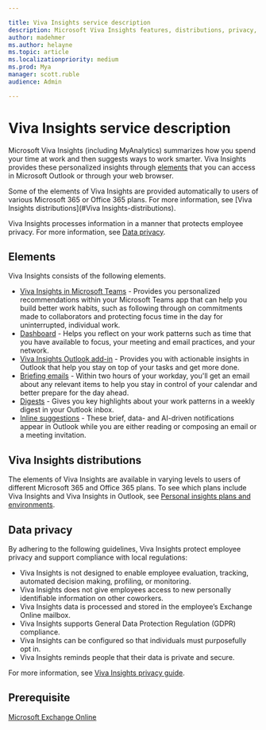 ```yaml
---

title: Viva Insights service description
description: Microsoft Viva Insights features, distributions, privacy, and prerequisites
author: madehmer
ms.author: helayne
ms.topic: article
ms.localizationpriority: medium 
ms.prod: Mya
manager: scott.ruble
audience: Admin

---
```


# Viva Insights service description

Microsoft Viva Insights (including MyAnalytics) summarizes how you spend your time at work and then suggests ways to work smarter. Viva Insights provides these personalized insights through [elements](#elements) that you can access in Microsoft Outlook or through your web browser.

Some of the elements of Viva Insights are provided automatically to users of various Microsoft 365 or Office 365 plans. For more information, see [Viva Insights distributions](#Viva Insights-distributions).  

Viva Insights processes information in a manner that protects employee privacy. For more information, see [Data privacy](#data-privacy).

## Elements

Viva Insights consists of the following elements.

* [Viva Insights in Microsoft Teams](../teams/viva-insights-home.md) - Provides you personalized recommendations within your Microsoft Teams app that can help you build better work habits, such as following through on commitments made to collaborators and protecting focus time in the day for uninterrupted, individual work.
* [Dashboard](../use/dashboard-2.md) - Helps you reflect on your work patterns such as time that you have available to focus, your meeting and email practices, and your network.
* [Viva Insights Outlook add-in](../use/add-in.md) - Provides you with actionable insights in Outlook that help you stay on top of your tasks and get more done.
* [Briefing emails](../Briefing/be-overview.md) - Within two hours of your workday, you'll get an email about any relevant items to help you stay in control of your calendar and better prepare for the day ahead.
* [Digests](../use/email-digest-2.md) - Gives you key highlights about your work patterns in a weekly digest in your Outlook inbox.
* [Inline suggestions](../use/mya-notifications.md) - These brief, data- and AI-driven notifications appear in Outlook while you are either reading or composing an email or a meeting invitation.

## Viva Insights distributions

The elements of Viva Insights are available in varying levels to users of different Microsoft 365 and Office 365 plans. To see which plans include Viva Insights and Viva Insights in Outlook, see [Personal insights plans and environments](./plans-environments.md).

## Data privacy

By adhering to the following guidelines, Viva Insights protect employee privacy and support compliance with local regulations:

* Viva Insights is not designed to enable employee evaluation, tracking, automated decision making, profiling, or monitoring.
* Viva Insights does not give employees access to new personally identifiable information on other coworkers.
* Viva Insights data is processed and stored in the employee’s Exchange Online mailbox.
* Viva Insights supports General Data Protection Regulation (GDPR) compliance.
* Viva Insights can be configured so that individuals must purposefully opt in.
* Viva Insights reminds people that their data is private and secure.

For more information, see [Viva Insights privacy guide](./privacy-guide-users.md).

## Prerequisite

[Microsoft Exchange Online](/office365/servicedescriptions/exchange-online-service-description/exchange-online-service-description)

